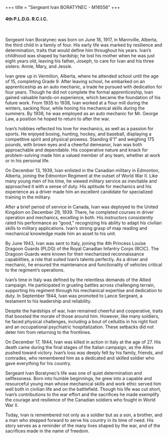 +++
title = "Sergeant Ivan BORATYNEC - M16556"
+++

#### 4th P.L.D.G. R.C.I.C.
<br>


Sergeant Ivan Boratynec was born on June 18, 1917, in Mannville, Alberta, the third child in a family of four. His early life was marked by resilience and determination, traits that would define him throughout his years. Ivan’s childhood was shaped by hardship; he lost his mother when he was just eight years old, leaving his father, Joseph, to care for Ivan and his three sisters: Annie, Mary, and Jessie.

Ivan grew up in Vermilion, Alberta, where he attended school until the age of 15, completing Grade 9. After leaving school, he embarked on an apprenticeship as an auto mechanic, a trade he pursued with dedication for four years. Though he did not complete the formal apprenticeship, Ivan gained valuable hands-on experience, which became the foundation of his future work. 
From 1935 to 1938, Ivan worked at a flour mill during the winters, sacking flour, while honing his mechanical skills during the summers. 
By 1938, he was employed as an auto mechanic for Mr. George Law, a position he hoped to return to after the war.

Ivan’s hobbies reflected his love for mechanics, as well as a passion for sports. He enjoyed boxing, hunting, hockey, and baseball, displaying a competitive spirit and physical prowess. Standing 6’1” and weighing 175 pounds, with brown eyes and a cheerful demeanor, Ivan was both approachable and dependable. His cooperative nature and knack for problem-solving made him a valued member of any team, whether at work or in his personal life.

On December 13, 1939, Ivan enlisted in the Canadian military in Edmonton, Alberta, joining the Edmonton Regiment at the outset of World War II. 
Like many young men of his time, he viewed military service as inevitable and approached it with a sense of duty. His aptitude for mechanics and his experience as a driver made him an excellent candidate for specialized training in the military.

After a brief period of service in Canada, Ivan was deployed to the United Kingdom on December 29, 1939. There, he completed courses in driver operation and mechanics, excelling in both. 
His instructors consistently rated his performance as “good,” recognizing his ability to adapt his civilian skills to military applications. Ivan’s strong grasp of map reading and mechanical knowledge made him an asset to his unit.

By June 1943, Ivan was sent to Italy, joining the 4th Princess Louise Dragoon Guards (PLDG) of the Royal Canadian Infantry Corps (RCIC). The Dragoon Guards were known for their mechanized reconnaissance capabilities, a role that suited Ivan’s talents perfectly. As a driver and mechanic, he ensured the maintenance and functionality of vehicles critical to the regiment’s operations.

Ivan’s time in Italy was defined by the relentless demands of the Allied campaign. He participated in grueling battles across challenging terrain, supporting his regiment through his mechanical expertise and dedication to duty. In September 1944, Ivan was promoted to Lance Sergeant, a testament to his leadership and reliability.

Despite the hardships of war, Ivan remained cheerful and cooperative, traits that boosted the morale of those around him. 
However, like many soldiers, he faced physical challenges, including a bout of cellulitis in his right foot and an occupational psychiatric hospitalization. These setbacks did not deter him from returning to the frontlines.

On December 17, 1944, Ivan was killed in action in Italy at the age of 27. His death came during the final stages of the Italian campaign, as the Allies pushed toward victory. Ivan’s loss was deeply felt by his family, friends, and comrades, who remembered him as a dedicated and skilled soldier who gave everything for his country.

Sergeant Ivan Boratynec’s life was one of quiet determination and selflessness. Born into humble beginnings, he grew into a capable and resourceful young man whose mechanical skills and work ethic served him well both in civilian life and on the battlefield. Though his life was cut short, Ivan’s contributions to the war effort and the sacrifices he made exemplify the courage and resilience of the Canadian soldiers who fought in World War II.

Today, Ivan is remembered not only as a soldier but as a son, a brother, and a man who stepped forward to serve his country in its time of need. 
His story serves as a reminder of the many lives shaped by the war, and of the sacrifices made in the name of freedom.

